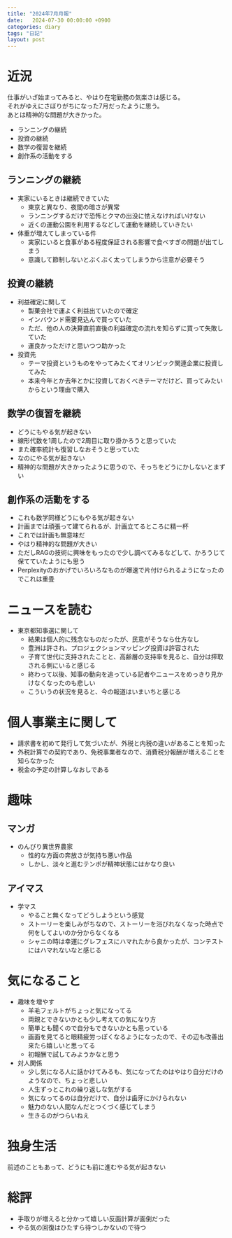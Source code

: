 ```yaml
---
title: "2024年7月月報"
date:   2024-07-30 00:00:00 +0900
categories: diary
tags: "日記"
layout: post
---
```


# 近況

仕事がいざ始まってみると、やはり在宅勤務の気楽さは感じる。  
それがゆえにさぼりがちになった7月だったように思う。  
あとは精神的な問題が大きかった。

* ランニングの継続
* 投資の継続
* 数学の復習を継続
* 創作系の活動をする

## ランニングの継続

* 実家にいるときは継続できていた
  * 東京と異なり、夜間の暗さが異常
  * ランニングするだけで恐怖とクマの出没に怯えなければいけない
  * 近くの運動公園を利用するなどして運動を継続していきたい
* 体重が増えてしまっている件
  * 実家にいると食事がある程度保証される影響で食べすぎの問題が出てしまう
  * 意識して節制しないとぶくぶく太ってしまうから注意が必要そう

## 投資の継続

* 利益確定に関して
  * 製菓会社で運よく利益出ていたので確定
  * インバウンド需要見込んで買っていた
  * ただ、他の人の決算直前直後の利益確定の流れを知らずに買って失敗していた
  * 運良かっただけと思いつつ助かった
* 投資先
  * テーマ投資というものをやってみたくてオリンピック関連企業に投資してみた
  * 本来今年とか去年とかに投資しておくべきテーマだけど、買ってみたいからという理由で購入


## 数学の復習を継続

* どうにもやる気が起きない
* 線形代数を1周したので2周目に取り掛かろうと思っていた
* また確率統計も復習しなおそうと思っていた
* なのにやる気が起きない
* 精神的な問題が大きかったように思うので、そっちをどうにかしないとまずい

## 創作系の活動をする

* これも数学同様どうにもやる気が起きない
* 計画までは頑張って建てられるが、計画立てるところに精一杯
* これでは計画も無意味だ
* やはり精神的な問題が大きい
* ただしRAGの技術に興味をもったので少し調べてみるなどして、かろうじて保てていたようにも思う
* Perplexityのおかげでいろいろなものが爆速で片付けられるようになったのでこれは重畳

# ニュースを読む

* 東京都知事選に関して
  * 結果は個人的に残念なものだったが、民意がそうなら仕方なし
  * 豊洲は許され、プロジェクションマッピング投資は許容された
  * 子育て世代に支持されたことと、高齢層の支持率を見ると、自分は搾取される側にいると感じる
  * 終わって以後、知事の動向を追っている記者やニュースをめっきり見かけなくなったのも悲しい
  * こういうの状況を見ると、今の報道はいまいちと感じる

# 個人事業主に関して

* 請求書を初めて発行して気づいたが、外税と内税の違いがあることを知った
* 外税計算での契約であり、免税事業者なので、消費税分報酬が増えることを知らなかった
* 税金の予定の計算しなおしである

# 趣味

## マンガ

* のんびり異世界農家
  * 性的な方面の奔放さが気持ち悪い作品
  * しかし、淡々と進むテンポが精神状態にはかなり良い

## アイマス

* 学マス
  * やること無くなってどうしようという感覚
  * ストーリーを楽しみがちなので、ストーリーを浴びれなくなった時点で何をしてよいのか分からなくなる
  * シャニの時は幸運にグレフェスにハマれたから良かったが、コンテストにはハマれないなと感じる

# 気になること

* 趣味を増やす
  * 羊毛フェルトがちょっと気になってる
  * 両親とできないかとも少し考えての気になり方
  * 簡単とも聞くので自分もできないかとも思っている
  * 画面を見てると眼精疲労っぽくなるようになったので、その辺も改善出来たら嬉しいと思ってる
  * 初報酬で試してみようかなと思う
* 対人関係
  * 少し気になる人に話かけてみるも、気になってたのはやはり自分だけのようなので、ちょっと悲しい
  * 人生ずっとこれの繰り返しな気がする
  * 気になってるのは自分だけで、自分は歯牙にかけられない
  * 魅力のない人間なんだとつくづく感じてしまう
  * 生きるのがつらいねえ

# 独身生活

前述のこともあって、どうにも前に進むやる気が起きない

# 総評

* 手取りが増えると分かって嬉しい反面計算が面倒だった
* やる気の回復はひたすら待つしかないので待つ


